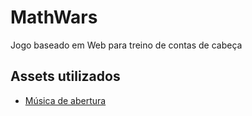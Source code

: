 # MathWars

Jogo baseado em Web para treino de contas de cabeça

## Assets utilizados
- [Música de abertura](https://youtu.be/fh-o8Bxc3Ys)

